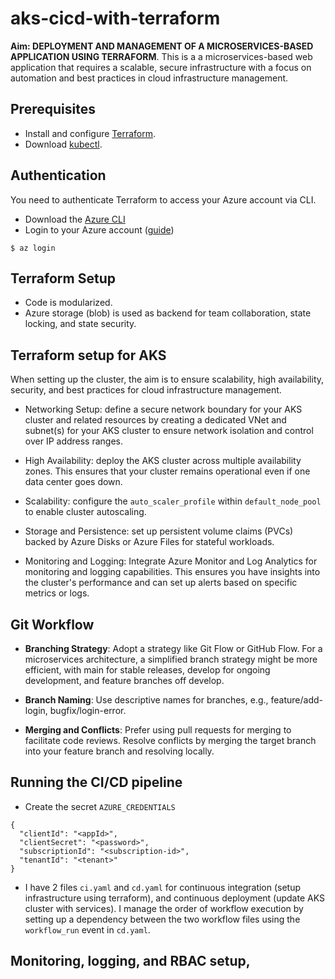 # aks-cicd-with-terraform
**Aim: DEPLOYMENT AND MANAGEMENT OF A MICROSERVICES-BASED APPLICATION USING TERRAFORM**.
This is a  a microservices-based web application that requires a scalable, secure infrastructure with a focus on automation and best practices in cloud infrastructure management. 

## Prerequisites
- Install and configure [Terraform](https://developer.hashicorp.com/terraform/install).
- Download [kubectl](https://kubernetes.io/releases/download/).

## Authentication
You need to authenticate Terraform to access your Azure account via CLI.
- Download the [Azure CLI](https://learn.microsoft.com/en-us/cli/azure/install-azure-cli-macos#install-with-homebrew)
- Login to your Azure account ([guide](https://registry.terraform.io/providers/hashicorp/azurerm/latest/docs/guides/service_principal_client_secret))
```
$ az login
```

## Terraform Setup
- Code is modularized.
- Azure storage (blob) is used as backend for team collaboration, state locking, and state security.

## Terraform setup for AKS
When setting up the cluster, the aim is to ensure scalability, high availability, security, and best practices for cloud infrastructure management.
- Networking Setup: define a secure network boundary for your AKS cluster and related resources by creating a dedicated VNet and subnet(s) for your AKS cluster to ensure network isolation and control over IP address ranges.

- High Availability: deploy the AKS cluster across multiple availability zones. This ensures that your cluster remains operational even if one data center goes down.

- Scalability: configure the ```auto_scaler_profile``` within ```default_node_pool``` to enable cluster autoscaling.

- Storage and Persistence: set up persistent volume claims (PVCs) backed by Azure Disks or Azure Files for stateful workloads.

- Monitoring and Logging: Integrate Azure Monitor and Log Analytics for monitoring and logging capabilities. This ensures you have insights into the cluster's performance and can set up alerts based on specific metrics or logs.

## Git Workflow
- **Branching Strategy**: Adopt a strategy like Git Flow or GitHub Flow. For a microservices architecture, a simplified branch strategy might be more efficient, with main for stable releases, develop for ongoing development, and feature branches off develop.

- **Branch Naming**: Use descriptive names for branches, e.g., feature/add-login, bugfix/login-error.

- **Merging and Conflicts**: Prefer using pull requests for merging to facilitate code reviews. Resolve conflicts by merging the target branch into your feature branch and resolving locally.

## Running the CI/CD pipeline
- Create the secret ```AZURE_CREDENTIALS```

```
{
  "clientId": "<appId>",
  "clientSecret": "<password>",
  "subscriptionId": "<subscription-id>",
  "tenantId": "<tenant>"
}
```
- I have 2 files ```ci.yaml``` and ```cd.yaml``` for continuous integration (setup infrastructure using terraform), and continuous deployment (update AKS cluster with services).
I manage the order of workflow execution by setting up a dependency between the two workflow files using the ```workflow_run``` event in ```cd.yaml```.

## Monitoring, logging, and RBAC setup,